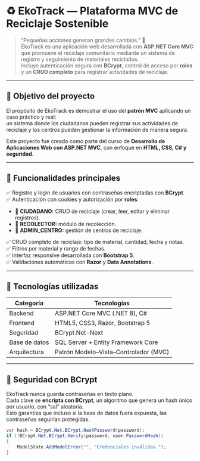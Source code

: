 # ♻️ EkoTrack — Plataforma MVC de Reciclaje Sostenible

> “Pequeñas acciones generan grandes cambios.” 🌱  
EkoTrack es una aplicación web desarrollada con **ASP.NET Core MVC** que promueve el reciclaje comunitario mediante un sistema de registro y seguimiento de materiales reciclados.  
Incluye autenticación segura con **BCrypt**, control de acceso por **roles** y un **CRUD completo** para registrar actividades de reciclaje.

---

## 🚀 **Objetivo del proyecto**

El propósito de EkoTrack es demostrar el uso del **patrón MVC** aplicando un caso práctico y real:  
un sistema donde los ciudadanos pueden registrar sus actividades de reciclaje y los centros pueden gestionar la información de manera segura.

Este proyecto fue creado como parte del curso de **Desarrollo de Aplicaciones Web con ASP.NET MVC**, con enfoque en **HTML, CSS, C# y seguridad**.

---

## 🧭 **Funcionalidades principales**

✅ Registro y login de usuarios con contraseñas encriptadas con **BCrypt**.  
✅ Autenticación con cookies y autorización por **roles**:
- 👤 **CIUDADANO:** CRUD de reciclaje (crear, leer, editar y eliminar registros).
- 🚛 **RECOLECTOR:** módulo de recolección.
- 🏢 **ADMIN_CENTRO:** gestión de centros de reciclaje.

✅ CRUD completo de reciclaje: tipo de material, cantidad, fecha y notas.  
✅ Filtros por material y rango de fechas.  
✅ Interfaz responsive desarrollada con **Bootstrap 5**.  
✅ Validaciones automáticas con **Razor** y **Data Annotations**.

---

## 🧩 **Tecnologías utilizadas**

| Categoría | Tecnologías |
|------------|--------------|
| Backend | ASP.NET Core MVC (.NET 8), C# |
| Frontend | HTML5, CSS3, Razor, Bootstrap 5 |
| Seguridad | BCrypt.Net-Next |
| Base de datos | SQL Server + Entity Framework Core |
| Arquitectura | Patrón Modelo–Vista–Controlador (MVC) |

---

## 🔐 **Seguridad con BCrypt**

EkoTrack nunca guarda contraseñas en texto plano.  
Cada clave se **encripta con BCrypt**, un algoritmo que genera un hash único por usuario, con “sal” aleatoria.  
Esto garantiza que incluso si la base de datos fuera expuesta, las contraseñas seguirían protegidas.

```csharp
var hash = BCrypt.Net.BCrypt.HashPassword(password);
if (!BCrypt.Net.BCrypt.Verify(password, user.PasswordHash))
{
    ModelState.AddModelError("", "Credenciales inválidas.");
}
